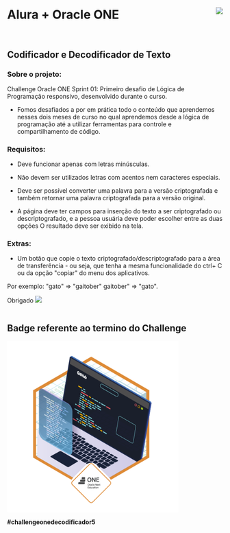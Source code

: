 # Alura + Oracle ONE <img align="right" src="https://cursos.alura.com.br/assets/images/certificates/new/logo/oracle-one-logo.png"><br><br>

## Codificador e Decodificador de Texto

### Sobre o projeto:

Challenge Oracle ONE Sprint 01: Primeiro desafio de Lógica de Programação responsivo, desenvolvido durante o curso. 

   - Fomos desafiados a por em prática todo o conteúdo que aprendemos nesses dois meses de curso no qual aprendemos desde a lógica de programação até a utilizar ferramentas para controle e compartilhamento de código. 

### Requisitos:

 - Deve funcionar apenas com letras minúsculas.
 - Não devem ser utilizados letras com acentos nem caracteres especiais.
 - Deve ser possível converter uma palavra para a versão criptografada e também retornar uma palavra criptografada para a versão original.

 - A página deve ter campos para inserção do texto a ser criptografado ou descriptografado, e a pessoa usuária deve poder escolher entre as duas opções O resultado deve ser exibido na tela. 
 
### Extras:
 
 - Um botão que copie o texto criptografado/descriptografado para a área de transferência - ou seja, que tenha a mesma funcionalidade do ctrl+ C ou da opção "copiar" do menu dos aplicativos.

Por exemplo: "gato" => "gaitober" gaitober" => "gato".

Obrigado  <img width="180px" src="https://cursos.alura.com.br/assets/images/certificates/new/logo/oracle-alura.png">

 <div style="display:flex;" align="center">
   <h2>Badge referente ao termino do Challenge</h2>
 </div>

   <div style="display:flex;" align="center">
  <img src="img/badge.png" width="400"/>
</div>

**#challengeonedecodificador5**